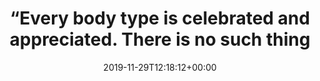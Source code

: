 ---
retweeted: false
source: <a href="https://about.twitter.com/products/tweetdeck" rel="nofollow">TweetDeck</a>
entities:
  hashtags: []
  symbols: []
  user_mentions: []
  urls:
  - url: https://t.co/p7snBhmUuK
    expanded_url: http://bit.ly/2LkoRgH
    display_url: bit.ly/2LkoRgH
    indices:
    - '100'
    - '123'
display_text_range:
- '0'
- '123'
favorite_count: '3'
id_str: '1200388487641468928'
truncated: false
retweet_count: '1'
id: '1200388487641468928'
possibly_sensitive: false
created_at: Fri Nov 29 12:18:12 +0000 2019
favorited: false
full_text: "“Every body type is celebrated and appreciated. There is no such thing
  as a ‘perfect rugby body’.”"
lang: en
quote_url: http://bit.ly/2LkoRgH
tags:
- pesos/twitter
date: '2019-11-29T12:18:12+00:00'
src: https://twitter.com/bascht/status/1200388487641468928
original_url: https://twitter.com/bascht/status/1200388487641468928
type: twitter_tweet
text: "“Every body type is celebrated and appreciated. There is no such thing as a
  ‘perfect rugby body’.”"
title: "“Every body type is celebrated and appreciated. There is no such thing "

---